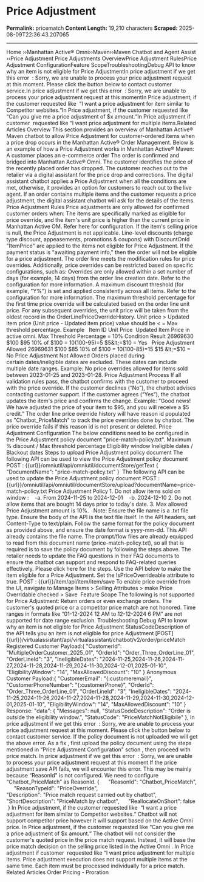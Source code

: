 # Price Adjustment

**Permalink:** pricematch
**Content Length:** 19,210 characters
**Scraped:** 2025-08-09T22:36:43.207065

---

Home &rsaquo;&rsaquo;Manhattan Active® Omni&rsaquo;&rsaquo;Maven&rsaquo;&rsaquo;Maven Chatbot and Agent Assist ››Price Adjustment Price Adjustments OverviewPrice Adjustment RulesPrice Adjustment ConfigurationFeature ScopeTroubleshootingDebug API to know why an item is not eligible for Price AdjustmentIn price adjustment if we get this error&nbsp; : Sorry, we are unable to process your price adjustment request at this moment. Please click the button below to contact customer service.In price adjustment if we get this error&nbsp; : Sorry, we are unable to process your price adjustment request at this momentIn Price adjustment, if the customer requested like&nbsp;&nbsp;&ldquo;I want a price adjustment&nbsp;for item similar to Competitor websites.&ldquo;In Price adjustment, if the customer requested like &ldquo;Can you give me a price adjustment of $x amount.&ldquo;In Price adjustment if customer&nbsp;&nbsp;requested like &ldquo;I want price adjustment for multiple items.Related Articles Overview This section provides an overview of&nbsp;Manhattan Active&reg; Maven&nbsp;chatbot to allow Price Adjustment for customer-ordered items when a price drop occurs in the Manhattan Active&reg; Order Management. Below is an example of how a Price Adjustment works in Manhattan Active&reg; Maven: A customer places an e-commerce&nbsp;order The order is confirmed&nbsp;and bridged into Manhattan Active&reg; Omni. The customer identifies the price of the recently placed order has dropped. The customer&nbsp;reaches out to the retailer&nbsp;via a digital assistant for the price drop and corrections. The digital assistant chatbot applies a Price Adjustment when all the conditions are met, otherwise, it provides an option for customers to reach out to the live agent. If an order contains multiple items and the customer requests a price adjustment, the digital assistant chatbot will ask for the details of the items. Price Adjustment Rules Price adjustments&nbsp;are&nbsp;only allowed for confirmed customer orders when: The items are specifically marked as eligible for price override, and the item&#39;s unit price is higher than the current price in Manhattan Active OM. Refer here for configuration.&nbsp;If the item&#39;s selling price is null, the Price Adjustment is not applicable. Line-level discounts (charge type discount, appeasements, promotions&nbsp;&&nbsp;coupons)&nbsp;with DiscountOnId &quot;ItemPrice&quot; are applied to the items not eligible for Price Adjustment. If the payment status is &quot;awaiting payment info,&quot; then the order will not be eligible for a price adjustment. The order line&nbsp;meets the modification rules for price overrides. Additionally, price overrides can be restricted based on specific configurations, such as: Overrides are only allowed within a set number of days (for example, 14 days) from the order line creation date. Refer to the configuration&nbsp;for more information. A maximum discount threshold (for example, &quot;Y%&quot;) is set and applied consistently across all items. Refer to the configuration&nbsp;for more information. The maximum threshold percentage for the first time price override will be calculated based on the order line unit price. For any subsequent overrides, the unit price will be taken from the oldest record in the OrderLinePriceOverrideHistory. Unit price &gt; Updated item price (Unit price - Updated item price) value should be &lt; = Max threshold percentage. Example &nbsp; Item ID Unit Price &nbsp;Updated Item Price in active omni. Max Threshold Percentage = 10% Condition Result 26969630 $100 $95 10% of $100 = $10 ($100-$95) =$5 $5&lt;=$10 = Yes &nbsp; Price Adjustment Allowed 26969631 $100 $85 10% of $100 = $10 ($100-$85)=$15 $15 &lt;=$10 = No Price Adjustment Not Allowed Orders placed during certain&nbsp;dates/ineligible dates are excluded. These&nbsp;dates can include multiple date ranges. Example: No price overrides&nbsp;allowed for items sold between 2023-01-25 and 2023-01-28. Price Adjustment Process If all validation rules pass, the chatbot confirms with the customer to proceed with the price override. If the customer declines (&ldquo;No&rdquo;), the chatbot advises contacting customer support. If the customer agrees (&ldquo;Yes&rdquo;), the chatbot updates the item&#39;s price and confirms the change. Example: &ldquo;Good news! We have adjusted the price of your item to $95, and you will receive a $5 credit.&rdquo; The order line price override history will have reason id populated as &quot;Chatbot_PriceMatch&quot; to track the price overrides done by chatbot. The price override fails if this reason id is not present or deleted. Price Adjustment Configuration The below conditions need&nbsp;to be configured in the Price Adjustment policy document&nbsp;&quot;price-match-policy.txt&quot;. Maximum % discount /&nbsp;Max threshold percentage Eligibility window Ineligible dates / Blackout dates Steps to upload Price Adjustment policy document The following API can be used to view the Price Adjustment policy document POST : {{url}}/omniutil/api/omniutil/documentStore/getText { &quot;DocumentName&quot;: &quot;price-match-policy.txt&quot; } &nbsp;The following API can be used to&nbsp;update the Price Adjustment policy document POST : {{url}}/omniutil/api/omniutil/documentStore/upload?documentName=price-match-policy.txt Price Adjustment Policy 1. Do not allow items sold on window : &nbsp;&nbsp;&nbsp;-a. From 2024-11-25 to 2024-12-01 &nbsp;&nbsp;&nbsp;-b. 2024-12-10 2. Do not allow items that are bought 14 days prior to today&#39;s date. 3. Max allowed Price Adjustment amount is 10%. &nbsp; Note: Ensure&nbsp;the file name is a .txt&nbsp;file type. Ensure the body of the API is the text file itself. In the API headers, set Content-Type to&nbsp;text/plain. Follow the same format for the policy document as provided above, and ensure the date format is yyyy-mm-dd. This API already contains the file name. The prompt/flow files are already equipped to read from this document name&nbsp;(price-match-policy.txt), so all that is required is to save the policy document by following the steps above. The retailer needs to update the FAQ questions in their FAQ documents to ensure the chatbot can support and respond to FAQ-related queries effectively. Please click here&nbsp;for the steps. Use the API below to make the item eligible for a Price Adjustment. Set the IsPriceOverrideable attribute to true. POST :&nbsp;{{url}}/item/api/item/item/save To enable price override from the UI, navigate to Manage Items &gt; Selling Attributes &gt; make Price Overridable checked &gt; Save&nbsp; Feature Scope The following is not supported for Price Adjustment: Return orders or even exchange orders. The customer&#39;s quoted price or a competitor price match&nbsp;are&nbsp;not honored. Time ranges in formats like &ldquo;01-12-2024 12 AM to 12-12-2024 6 PM&rdquo; are not supported for date range exclusion. Troubleshooting Debug API to know why an item is not eligible for Price Adjustment StatusCodeDescription of the API tells you an item is not eligible for price Adjustment [POST] {{url}}/virtualassistant/api/virtualassistant/chatbot/v2/order/priceMatch Registered Customer Payload:{ &quot;CustomerId&quot;: &quot;MultipleOrderCustomer_2025_01&quot;, &quot;OrderId&quot;: &quot;Order_Three_OrderLine_01&quot;, &quot;OrderLineId&quot;: &quot;3&quot;, &quot;IneligibleDates&quot;: &quot;2024-11-25,2024-11-26,2024-11-27,2024-11-28,2024-11-29,2024-11-30,2024-12-01,2025-01-10&quot;, &quot;EligibilityWindow&quot;: &quot;14&quot;, &quot;MaxAllowedDiscount&quot;: &quot;10&quot; } Anonymous Customer Payload:{ &quot;CustomerEmail&quot;: &quot;{:customeremail}&quot;, &quot;CustomerPhoneNumber&quot;: &quot;{:customerPhone}&quot;, &quot;OrderId&quot;: &quot;Order_Three_OrderLine_01&quot;, &quot;OrderLineId&quot;: &quot;3&quot;, &quot;IneligibleDates&quot;: &quot;2024-11-25,2024-11-26,2024-11-27,2024-11-28,2024-11-29,2024-11-30,2024-12-01,2025-01-10&quot;, &quot;EligibilityWindow&quot;: &quot;14&quot;, &quot;MaxAllowedDiscount&quot;: &quot;10&quot; } Response: &quot;data&quot;: { &quot;Messages&quot;: null, &quot;StatusCodeDescription&quot;: &quot;Order is outside the eligibility window.&quot;, &quot;StatusCode&quot;: &quot;PriceMatchNotEligibile&quot; }, In price adjustment if we get this error&nbsp; : Sorry, we are unable to process your price adjustment request at this moment. Please click the button below to contact customer service. If the policy document is not uploaded we will get the above error. As a fix , first upload the policy document using the steps mentioned in &ldquo;Price Adjustment Configuration&quot; sction , then proceed with price match. In price adjustment if we get this error&nbsp; : Sorry, we are unable to process your price adjustment request at this moment If the price adjustment save API fails, we will encounter this error. This may be mainly because &ldquo;ReasonId&quot; is not configured. We need to configure &ldquo;Chatbot_PriceMatch&rdquo; as ReasonId. { &nbsp;&nbsp;&nbsp;&nbsp; &quot;ReasonId&quot;:&nbsp;&quot;Chatbot_PriceMatch&quot;, &nbsp;&nbsp;&nbsp;&nbsp; &quot;ReasonTypeId&quot;:&nbsp;&quot;PriceOverride&quot;, &nbsp;&nbsp;&nbsp;&nbsp; &quot;Description&quot;:&nbsp;&quot;Price&nbsp;match&nbsp;request&nbsp;carried&nbsp;out&nbsp;by&nbsp;chatbot&quot;, &nbsp;&nbsp;&nbsp;&nbsp; &quot;ShortDescription&quot;:&nbsp;&quot;PriceMatch&nbsp;by&nbsp;chatbot&quot;, &nbsp;&nbsp;&nbsp;&nbsp; &quot;ReallocateOnShort&quot;:&nbsp;false &nbsp;} In Price adjustment, if the customer requested like&nbsp;&nbsp;&ldquo;I want a price adjustment&nbsp;for item similar to Competitor websites.&ldquo; Chatbot will not support competitor price however it will support based on the Active Omni price. In Price adjustment, if the customer requested like &ldquo;Can you give me a price adjustment of $x amount.&ldquo; The chatbot will not consider the customer&#39;s quoted price in the price match request. Instead, it will base the price match decision on the selling price listed in the Active Omni . In Price adjustment if customer&nbsp;&nbsp;requested like &ldquo;I want price adjustment for multiple items. Price adjustment&nbsp;execution does not support multiple items at the same time. Each item must be processed individually for a price match. Related Articles Order Pricing - Proration &nbsp;